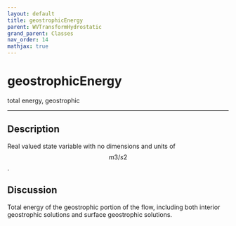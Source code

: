 ```yaml
---
layout: default
title: geostrophicEnergy
parent: WVTransformHydrostatic
grand_parent: Classes
nav_order: 14
mathjax: true
---
```


#  geostrophicEnergy

total energy, geostrophic


---

## Description
Real valued state variable with no dimensions and units of $$m3/s2$$.

## Discussion

Total energy of the geostrophic portion of the flow, including both interior geostrophic solutions and surface geostrophic solutions.


